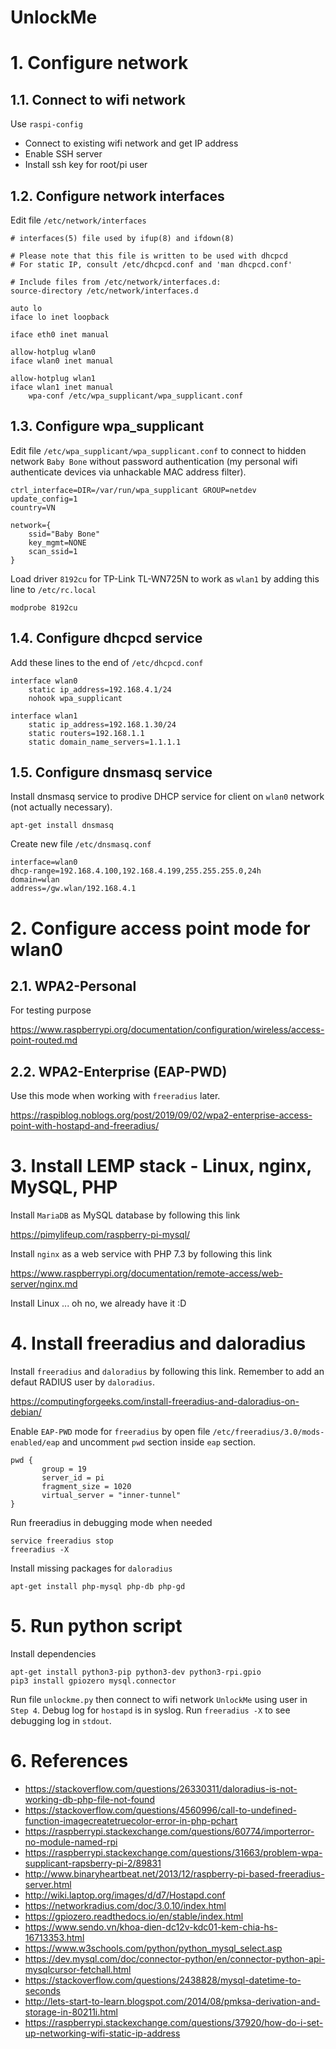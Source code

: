 # UnlockMe

# 1. Configure network

## 1.1. Connect to wifi network

Use `raspi-config`

- Connect to existing wifi network and get IP address
- Enable SSH server
- Install ssh key for root/pi user

## 1.2. Configure network interfaces

Edit file `/etc/network/interfaces`

```
# interfaces(5) file used by ifup(8) and ifdown(8)

# Please note that this file is written to be used with dhcpcd
# For static IP, consult /etc/dhcpcd.conf and 'man dhcpcd.conf'

# Include files from /etc/network/interfaces.d:
source-directory /etc/network/interfaces.d

auto lo
iface lo inet loopback

iface eth0 inet manual

allow-hotplug wlan0
iface wlan0 inet manual

allow-hotplug wlan1
iface wlan1 inet manual
    wpa-conf /etc/wpa_supplicant/wpa_supplicant.conf
```

## 1.3. Configure wpa_supplicant

Edit file `/etc/wpa_supplicant/wpa_supplicant.conf` to connect to hidden network `Baby Bone` without password authentication (my personal wifi authenticate devices via unhackable MAC address filter).

```
ctrl_interface=DIR=/var/run/wpa_supplicant GROUP=netdev
update_config=1
country=VN

network={
	ssid="Baby Bone"
	key_mgmt=NONE
	scan_ssid=1
}
```

Load driver `8192cu` for TP-Link TL-WN725N to work as `wlan1` by adding this line to `/etc/rc.local`

```
modprobe 8192cu
```

## 1.4. Configure dhcpcd service

Add these lines to the end of `/etc/dhcpcd.conf`

```
interface wlan0
    static ip_address=192.168.4.1/24
    nohook wpa_supplicant

interface wlan1
    static ip_address=192.168.1.30/24
    static routers=192.168.1.1
    static domain_name_servers=1.1.1.1
```

## 1.5. Configure dnsmasq service

Install dnsmasq service to prodive DHCP service for client on `wlan0` network (not actually necessary).

```
apt-get install dnsmasq
```

Create new file `/etc/dnsmasq.conf`

```
interface=wlan0
dhcp-range=192.168.4.100,192.168.4.199,255.255.255.0,24h
domain=wlan
address=/gw.wlan/192.168.4.1
```

# 2. Configure access point mode for wlan0

## 2.1. WPA2-Personal

For testing purpose

https://www.raspberrypi.org/documentation/configuration/wireless/access-point-routed.md

## 2.2. WPA2-Enterprise (EAP-PWD)

Use this mode when working with `freeradius` later.

https://raspiblog.noblogs.org/post/2019/09/02/wpa2-enterprise-access-point-with-hostapd-and-freeradius/

# 3. Install LEMP stack - Linux, nginx, MySQL, PHP

Install `MariaDB` as MySQL database by following this link

https://pimylifeup.com/raspberry-pi-mysql/

Install `nginx` as a web service with PHP 7.3 by following this link

https://www.raspberrypi.org/documentation/remote-access/web-server/nginx.md

Install Linux ... oh no, we already have it :D

# 4. Install freeradius and daloradius

Install `freeradius` and `daloradius` by following this link. Remember to add an defaut RADIUS user by `daloradius`.

https://computingforgeeks.com/install-freeradius-and-daloradius-on-debian/

Enable `EAP-PWD` mode for `freeradius` by open file `/etc/freeradius/3.0/mods-enabled/eap` and uncomment `pwd` section inside `eap` section.

```
pwd {
       group = 19
       server_id = pi
       fragment_size = 1020
       virtual_server = "inner-tunnel"
}
```

Run freeradius in debugging mode when needed

```
service freeradius stop
freeradius -X
```

Install missing packages for `daloradius`

```
apt-get install php-mysql php-db php-gd
```


# 5. Run python script

Install dependencies

```
apt-get install python3-pip python3-dev python3-rpi.gpio
pip3 install gpiozero mysql.connector
```

Run file `unlockme.py` then connect to wifi network `UnlockMe` using user in `Step 4`. Debug log for `hostapd` is in syslog. Run `freeradius -X` to see debugging log in `stdout`.


# 6. References

- https://stackoverflow.com/questions/26330311/daloradius-is-not-working-db-php-file-not-found
- https://stackoverflow.com/questions/4560996/call-to-undefined-function-imagecreatetruecolor-error-in-php-pchart
- https://raspberrypi.stackexchange.com/questions/60774/importerror-no-module-named-rpi
- https://raspberrypi.stackexchange.com/questions/31663/problem-wpa-supplicant-rapsberry-pi-2/89831
- http://www.binaryheartbeat.net/2013/12/raspberry-pi-based-freeradius-server.html
- http://wiki.laptop.org/images/d/d7/Hostapd.conf
- https://networkradius.com/doc/3.0.10/index.html
- https://gpiozero.readthedocs.io/en/stable/index.html
- https://www.sendo.vn/khoa-dien-dc12v-kdc01-kem-chia-hs-16713353.html
- https://www.w3schools.com/python/python_mysql_select.asp
- https://dev.mysql.com/doc/connector-python/en/connector-python-api-mysqlcursor-fetchall.html
- https://stackoverflow.com/questions/2438828/mysql-datetime-to-seconds
- http://lets-start-to-learn.blogspot.com/2014/08/pmksa-derivation-and-storage-in-80211i.html
- https://raspberrypi.stackexchange.com/questions/37920/how-do-i-set-up-networking-wifi-static-ip-address
